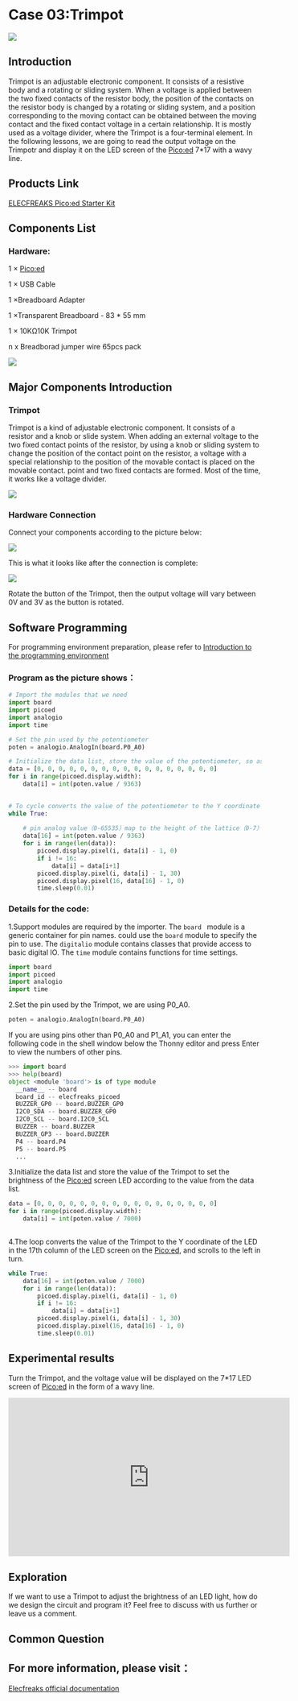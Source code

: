 # Case 03:Trimpot


![](./images/case0301.png)

## Introduction

Trimpot is an adjustable electronic component. It consists of a resistive body and a rotating or sliding system. When a voltage is applied between the two fixed contacts of the resistor body, the position of the contacts on the resistor body is changed by a rotating or sliding system, and a position corresponding to the moving contact can be obtained between the moving contact and the fixed contact voltage in a certain relationship. It is mostly used as a voltage divider, where the Trimpot is a four-terminal element. In the following lessons, we are going to read the output voltage on the Trimpotr and display it on the LED screen of the [Pico:ed](https://www.elecfreaks.com/elecfreaks-pico-ed-v2.html) 7*17 with a wavy line.



## Products Link

[ELECFREAKS Pico:ed Starter Kit](https://www.elecfreaks.com/elecfreaks-pico-ed-starter-kit.html) 


## Components List

### Hardware:
1 × [Pico:ed](https://www.elecfreaks.com/elecfreaks-pico-ed-v2.html)

1 × USB Cable

1 ×Breadboard Adapter

1 ×Transparent Breadboard - 83 * 55 mm

1 × 10KΩ10K Trimpot

n x Breadborad jumper wire 65pcs pack


![](./images/starter-kit01.png)

## Major Components Introduction

### Trimpot

Trimpot is a kind of adjustable electronic component. It consists of a resistor and a knob or slide system. When adding an external voltage to the two fixed contact points of the resistor, by using a knob or sliding system to change the position of the contact point on the resistor, a voltage with a special relationship to the position of the movable contact is placed on the movable contact. point and two fixed contacts are formed. Most of the time, it works like a voltage divider.

![](./images/case0302.png)

### Hardware Connection

Connect your components according to the picture below:

![](./images/case03.png)

This is what it looks like after the connection is complete:

![](./images/dianweiqi.png)

Rotate the button of the Trimpot, then the output voltage will vary between 0V and 3V as the button is rotated.

## Software Programming
For programming environment preparation, please refer to [Introduction to the programming environment](https://www.elecfreaks.com/learn-en/pico-ed/index.html)
### Program as the picture shows：
```python
# Import the modules that we need
import board
import picoed
import analogio
import time

# Set the pin used by the potentiometer
poten = analogio.AnalogIn(board.P0_A0)

# Initialize the data list, store the value of the potentiometer, so as to set the brightness of the Pico:ed screen LED according to the value of the data list
data = [0, 0, 0, 0, 0, 0, 0, 0, 0, 0, 0, 0, 0, 0, 0, 0, 0]
for i in range(picoed.display.width):
    data[i] = int(poten.value / 9363)
    

# To cycle converts the value of the potentiometer to the Y coordinate of the LED in the 17th column of the Pico:ed LED screen, and scrolls to the left in turn
while True:
    
    # pin analog value（0-65535）map to the height of the lattice（0-7）
    data[16] = int(poten.value / 9363)
    for i in range(len(data)):
        picoed.display.pixel(i, data[i] - 1, 0)
        if i != 16:
            data[i] = data[i+1]
        picoed.display.pixel(i, data[i] - 1, 30)
        picoed.display.pixel(16, data[16] - 1, 0)
        time.sleep(0.01)
```
### Details for the code:

1.Support modules are required by the importer. The `board ` module is a generic container for pin names. could use the `board` module to specify the pin to use. The `digitalio` module contains classes that provide access to basic digital IO. The `time` module contains functions for time settings.
```python
import board
import picoed
import analogio
import time
```

2.Set the pin used by the Trimpot, we are using P0_A0.
```python
poten = analogio.AnalogIn(board.P0_A0)
```
If you are using pins other than P0_A0 and P1_A1, you can enter the following code in the shell window below the Thonny editor and press Enter to view the numbers of other pins.
```python
>>> import board
>>> help(board)
object <module 'board'> is of type module
  __name__ -- board
  board_id -- elecfreaks_picoed
  BUZZER_GP0 -- board.BUZZER_GP0
  I2C0_SDA -- board.BUZZER_GP0
  I2C0_SCL -- board.I2C0_SCL
  BUZZER -- board.BUZZER
  BUZZER_GP3 -- board.BUZZER
  P4 -- board.P4
  P5 -- board.P5
  ...
```

3.Initialize the data list and store the value of the Trimpot to set the brightness of the [Pico:ed](https://www.elecfreaks.com/elecfreaks-pico-ed-v2.html) screen LED according to the value from the data list.
```python
data = [0, 0, 0, 0, 0, 0, 0, 0, 0, 0, 0, 0, 0, 0, 0, 0, 0]
for i in range(picoed.display.width):
    data[i] = int(poten.value / 7000)
    
```

4.The loop converts the value of the Trimpot to the Y coordinate of the LED in the 17th column of the LED screen on the [Pico:ed](https://www.elecfreaks.com/elecfreaks-pico-ed-v2.html), and scrolls to the left in turn.
```python
while True:
    data[16] = int(poten.value / 7000)
    for i in range(len(data)):
        picoed.display.pixel(i, data[i] - 1, 0)
        if i != 16:
            data[i] = data[i+1]
        picoed.display.pixel(i, data[i] - 1, 30)
        picoed.display.pixel(16, data[16] - 1, 0)
        time.sleep(0.01)
```
## Experimental results
Turn the Trimpot, and the voltage value will be displayed on the 7*17 LED screen of [Pico:ed](https://www.elecfreaks.com/elecfreaks-pico-ed-v2.html) in the form of a wavy line.

<iframe width="560" height="315" src="https://www.youtube.com/embed/SvQEmOVG6_Y" title="YouTube video player" frameborder="0" allow="accelerometer; autoplay; clipboard-write; encrypted-media; gyroscope; picture-in-picture" allowfullscreen></iframe>

## Exploration
If we want to use a Trimpot to adjust the brightness of an LED light, how do we design the circuit and program it? Feel free to discuss with us further or leave us a comment.
## Common Question
## For more information, please visit：

[Elecfreaks official documentation](https://www.elecfreaks.com/learn-en/)
